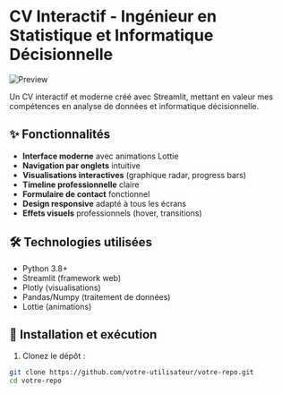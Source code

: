 # CV Interactif - Ingénieur en Statistique et Informatique Décisionnelle

![Preview](https://i.imgur.com/7X8XrQq.png)

Un CV interactif et moderne créé avec Streamlit, mettant en valeur mes compétences en analyse de données et informatique décisionnelle.

## ✨ Fonctionnalités

- **Interface moderne** avec animations Lottie
- **Navigation par onglets** intuitive
- **Visualisations interactives** (graphique radar, progress bars)
- **Timeline professionnelle** claire
- **Formulaire de contact** fonctionnel
- **Design responsive** adapté à tous les écrans
- **Effets visuels** professionnels (hover, transitions)

## 🛠️ Technologies utilisées

- Python 3.8+
- Streamlit (framework web)
- Plotly (visualisations)
- Pandas/Numpy (traitement de données)
- Lottie (animations)

## 🚀 Installation et exécution

1. Clonez le dépôt :
```bash
git clone https://github.com/votre-utilisateur/votre-repo.git
cd votre-repo
